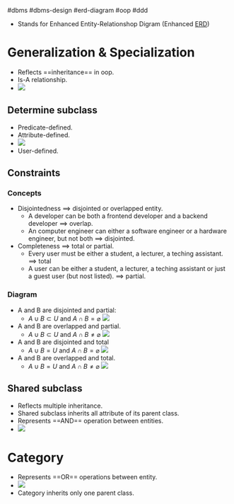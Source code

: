 #dbms #dbms-design #erd-diagram #oop #ddd 

- Stands for Enhanced Entity-Relationshop Digram (Enhanced [ERD](ERD.md))
# Generalization & Specialization
- Reflects ==inheritance== in oop.
- Is-A relationship.
- ![](Pasted%20image%2020240617174914.png)
## Determine subclass
- Predicate-defined.
- Attribute-defined.
- ![](Pasted%20image%2020240617175100.png)
- User-defined.
## Constraints
### Concepts
- Disjointedness $\implies$ disjointed or overlapped entity.
	- A developer can be both a frontend developer and a backend developer $\implies$ overlap.
	- An computer engineer can either a software engineer or a hardware engineer, but not both $\implies$ disjointed.
- Completeness $\implies$ total or partial.
	- Every user must be either a student, a lecturer, a teching assistant. $\implies$ total
	- A user can be either a student, a lecturer, a teching assistant or just a guest user (but nost listed). $\implies$ partial.
### Diagram
- A and B are disjointed and partial:
	- $A \cup B \subset U$ and $A \cap B = \varnothing$   ![](Pasted%20image%2020240906091647.png)
- A and B are overlapped and partial. 
	- $A \cup B \subset U$ and $A \cap B \neq \varnothing$   ![](Pasted%20image%2020240906091851.png)
- A and B are disjointed and total 
	- $A \cup B = U$ and $A \cap B = \varnothing$  ![](Pasted%20image%2020240906092038.png)
- A and B are overlapped and total.
	- $A \cup B = U$ and $A \cap B \neq \varnothing$  ![](Pasted%20image%2020240906093035.png)
## Shared subclass
- Reflects multiple inheritance.
- Shared subclass inherits all attribute of its parent class.
- Represents ==AND== operation between entities.
- ![](Pasted%20image%2020240617180538.png)
# Category
- Represents ==OR== operations between entity.
- ![](Pasted%20image%2020240617181051.png)
- Category inherits only one parent class.